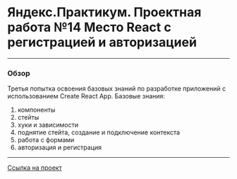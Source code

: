 # Яндекс.Практикум. Проектная работа №14 Место React c регистрацией и авторизацией
------------------------------
### Обзор
Третья попытка освоения базовых знаний  по разработке приложений  с использованием  Create React App.
Базовые знания:
1. компоненты 
2. стейты
3. хуки и зависимости
4. поднятие стейта, создание и подключение контекста
5. работа с формами
6. авторизация и регистрация
-----------------------------------------------
[Ссылка на проект](https://olgai.students.nomoredomains.rocks)
